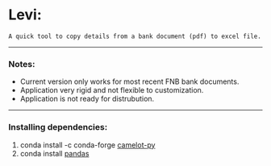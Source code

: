 # Levi: 

    A quick tool to copy details from a bank document (pdf) to excel file.
---

### Notes:

- Current version only works for most recent FNB bank documents.
- Application very rigid and not flexible to customization.
- Application is not ready for distrubution. 

--- 

### Installing dependencies:
1. conda install -c conda-forge [camelot-py](https://pypi.org/project/camelot-py/)
2. conda install [pandas](https://pandas.pydata.org/docs/getting_started/install.html)
